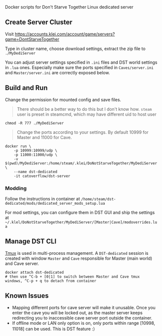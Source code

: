 Docker scripts for Don't Starve Together Linux dedicated server

## Create Server Cluster

Visit https://accounts.klei.com/account/game/servers?game=DontStarveTogether

Type in cluster name, choose download settings, extract the zip file to `./MyDediServer`

You can adjust server settings specified in `.ini` files and DST world settings in `.lua` ones. Especially make sure the ports specified in `Caves/server.ini` and `Master/server.ini` are correctly exposed below.

## Build and Run

Change the permission for mounted config and save files.

> There should be a better way to do this but I don't know how. `steam` user is preset in steamcmd, which may have different uid to host user

~~~~shell
chmod -R 777 ./MyDediServer
~~~~

> Change the ports according to your settings. By default 10999 for Master and 11000 for Cave.

~~~~shell
docker run \
    -p 10999:10999/udp \
    -p 11000:11000/udp \
    -v $(pwd)/MyDediServer:/home/steam/.klei/DoNotStarveTogether/MyDediServer \
    --name dst-dedicated 
    -it catoverflow/dst-server
~~~~

### Modding

Follow the instructions in container at `/home/steam/dst-dedicated/mods/dedicated_server_mods_setup.lua`

For mod settings, you can configure them in DST GUI and ship the settings at `~/.klel/DoNotStarveTogether/MyDediServer/[Master|Cave]/modoverrides.lua`

## Manage DST CLI

[Tmux](https://www.redhat.com/sysadmin/introduction-tmux-linux) is used in multi-process management. A `DST-dedicated` session is created with window `Master` and `Cave` responsible for Master (main world) and Cave server.

~~~~shell
docker attach dst-dedicated
# then use ^C-b + [0|1] to switch between Master and Cave tmux windows, ^C-p + q to detach from container
~~~~

## Known Issues

- Mapping different ports for cave server will make it unusable. Once you enter the cave you will be locked out, as the master server keeps redirecting you to inaccessible cave server port outside the container.
- If offline mode or LAN only option is on, only ports within range [10998, 11018] can be used. This is DST feature :）

